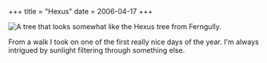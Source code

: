 +++
title = "Hexus"
date = 2006-04-17
+++

![A tree that looks somewhat like the Hexus tree from Ferngully.](http://www.aphoenix.ca/photoblog/photos/Hexus.jpg)

From a walk I took on one of the first really nice days of the year. I'm always intrigued by sunlight filtering through something else.
